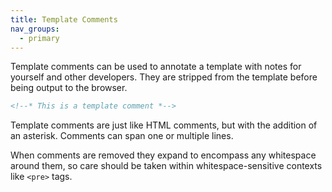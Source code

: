 ```yaml
---
title: Template Comments
nav_groups:
  - primary
---
```


Template comments can be used to annotate a template with notes for yourself and other developers. They are stripped from the template before being output to the browser.

```html
<!--* This is a template comment *-->
```

Template comments are just like HTML comments, but with the addition of an asterisk. Comments can span one or multiple lines.

When comments are removed they expand to encompass any whitespace around them, so care should be taken within whitespace-sensitive contexts like `<pre>` tags.
